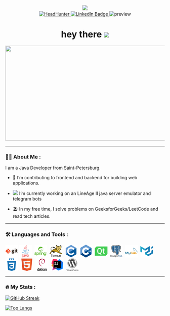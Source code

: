 <div id="header" align="center">
  <img src="https://media.giphy.com/media/CcwLAV11cALh3OuEJ5/giphy.gif" width="350"/>
  <div id="badges">
    <a href="https://drive.google.com/file/d/1g1cy-vSo8ARWl6QX47a6-9kIEgXAp73e/view?usp=share_link">
      <img src = "https://papik.pro/uploads/posts/2022-01/1643610823_3-papik-pro-p-hh-logotip-4.jpg" width="58" height="28" alt="HeadHunter"/>
    </a>
    <a href="https://www.linkedin.com/in/asiverskii/">
      <img src="https://img.shields.io/badge/LinkedIn-blue?style=for-the-badge&logo=linkedin&logoColor=white" alt="LinkedIn Badge"/>
    </a>
    <img src="https://komarev.com/ghpvc/?username=Craevan&style=flat-square&color=blue" height="28" alt="preview"/>
  </div>
  
  <h1>
    hey there
    <img src="https://media.giphy.com/media/hvRJCLFzcasrR4ia7z/giphy.gif" width="30px"/>
  </h1>
</div>
<div align="center">
  <img src="https://media.giphy.com/media/dWesBcTLavkZuG35MI/giphy.gif" width="600" height="300"/>
</div>

---

### :man_technologist: About Me :
I am a Java Developer from Saint-Petersburg.
- :telescope: I’m contributing to frontend and backend for building web applications.

- <img src="https://media.giphy.com/media/WUlplcMpOCEmTGBtBW/giphy.gif" width="21">  I’m currently working on an LineAge II java server emulator and telegram bots

- 🏖️ In my free time, I solve problems on GeeksforGeeks/LeetCode and read tech articles.
<!--
- :mailbox:How to reach me: [![Linkedin Badge](https://img.shields.io/badge/-kakbar-blue?style=flat&logo=Linkedin&logoColor=white)](your-linkedin-url)
-->
---

### :hammer_and_wrench: Languages and Tools :
<div>
  <img src="https://github.com/devicons/devicon/blob/master/icons/git/git-original-wordmark.svg" title="Git" **alt="Git" width="40" height="40"/>
  <img src="https://github.com/devicons/devicon/blob/master/icons/java/java-original-wordmark.svg" title="Java" alt="Java" width="40" height="40"/>&nbsp;
  <img src="https://github.com/devicons/devicon/blob/master/icons/spring/spring-original-wordmark.svg" title="Spring" alt="Spring" width="40" height="40"/>&nbsp;
  <img src="https://github.com/devicons/devicon/blob/master/icons/tomcat/tomcat-original-wordmark.svg" title="Tomcat" alt="Tomcat" width="40" height="40"/>&nbsp;
  <img src="https://github.com/devicons/devicon/blob/master/icons/c/c-original.svg" title="C" alt="C" width="40" height="40"/>&nbsp;
  <img src="https://github.com/devicons/devicon/blob/master/icons/cplusplus/cplusplus-original.svg" title="C++" alt="C++" width="40" height="40"/>&nbsp;
  <img src="https://github.com/devicons/devicon/blob/master/icons/qt/qt-original.svg" title="QT" alt="QT" width="40" height="40"/>&nbsp;
  <img src="https://github.com/devicons/devicon/blob/master/icons/postgresql/postgresql-original-wordmark.svg" title="PostgreSQL"  alt="postgresql" width="40" height="40"/>&nbsp;
  <img src="https://github.com/devicons/devicon/blob/master/icons/mysql/mysql-original-wordmark.svg" title="MySQL"  alt="MySQL" width="40" height="40"/>&nbsp;
  <img src="https://github.com/devicons/devicon/blob/master/icons/materialui/materialui-original.svg" title="Material UI" alt="Material UI" width="40" height="40"/>&nbsp;
  <img src="https://github.com/devicons/devicon/blob/master/icons/css3/css3-plain-wordmark.svg"  title="CSS3" alt="CSS" width="40" height="40"/>&nbsp;
  <img src="https://github.com/devicons/devicon/blob/master/icons/html5/html5-original.svg" title="HTML5" alt="HTML" width="40" height="40"/>&nbsp;
  <img src="https://github.com/devicons/devicon/blob/master/icons/debian/debian-original-wordmark.svg" title="Debian" alt="Debian" width="40" height="40"/>&nbsp;
  <img src="https://github.com/devicons/devicon/blob/master/icons/intellij/intellij-original.svg" title="IDEA" alt="IDEA" width="40" height="40"/>&nbsp;
  <img src="https://github.com/devicons/devicon/blob/master/icons/wordpress/wordpress-plain-wordmark.svg" title="WordPress" alt="WordPress" width="40" height="40"/>&nbsp;
  
</div>

---

### :fire: My Stats :
[![GitHub Streak](https://streak-stats.demolab.com?user=Craevan&theme=swift&hide_border=true)](https://git.io/streak-stats) 

[![Top Langs](https://github-readme-stats.vercel.app/api/top-langs/?username=Craevan&layout=compact&theme=greywhite&hide_border=true)](https://github.com/anuraghazra/github-readme-stats)
  

<!--
**Craevan/Craevan** is a ✨ _special_ ✨ repository because its `README.md` (this file) appears on your GitHub profile.

Here are some ideas to get you started:

- 🔭 I’m currently working on ...
- 🌱 I’m currently learning ...
- 👯 I’m looking to collaborate on ...
- 🤔 I’m looking for help with ...
- 💬 Ask me about ...
- 📫 How to reach me: ...
- 😄 Pronouns: ...
- ⚡ Fun fact: ...
-->
